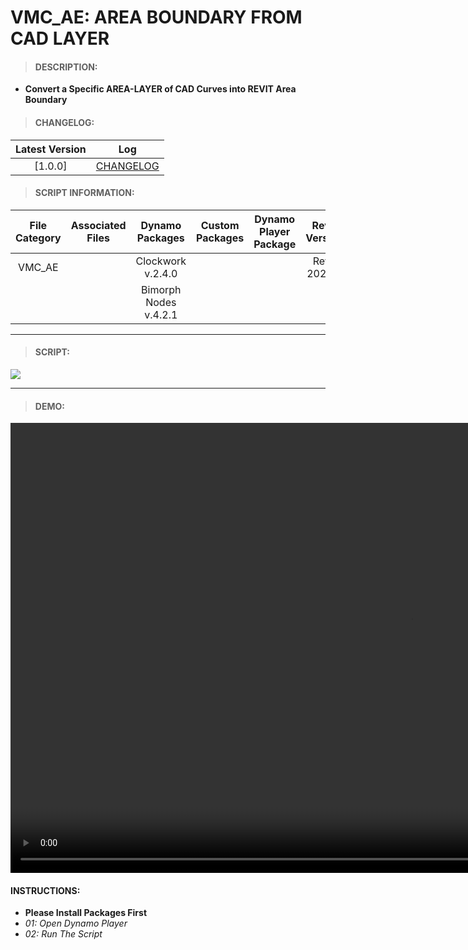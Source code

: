 # VMC_AE: AREA BOUNDARY FROM CAD LAYER

> #### DESCRIPTION: 
- **Convert a Specific AREA-LAYER of CAD Curves into REVIT Area Boundary**

> #### CHANGELOG:

| Latest Version | Log |
| :-------: | :----: | 
|[1.0.0] | [CHANGELOG](/_scripts/_project/263_VMC/AREA/changelog/VMC_AE_Areaboundary_fromCADLayer.md) |

> #### SCRIPT INFORMATION: 

| File Category| Associated Files | Dynamo Packages | Custom Packages | Dynamo Player Package | Revit Version | Author | Modified By | File Name & Location |
| :-------: | :----: | :---: | :---: | :---: | :---: | :---: | :--: | :--:
| VMC_AE | | Clockwork v.2.4.0| | | Revit 2021.1 | Bino Tuliao |  | VMC_AE_AreaBoundary_fromCADLayer |
| | | Bimorph Nodes v.4.2.1 | | | | | | (https://bimcapcom.sharepoint.com/:f:/s/BCP-Main/EtcUOEHMpHRMhf5j6ss2Wc4Ba2To_r0yT1evsIl51R6_9Q?e=Yj13GP)

----------------------------------------------------------------
> #### SCRIPT: 
<img src="./_scripts/_project/263_VMC/AREA/images/VMC_AE_AreaBoundary_fromCADLayer.png">


------------------------------------------------------------------------------

> #### **DEMO**: 
<video width="1280" height="720" controls>
 <source src="./_scripts/_project/263_VMC/AREA/demo/VMC_AE_AreaBoundary_fromCADLayer.mp4" type="video/mp4">
</video>

#### INSTRUCTIONS: 
- **Please Install Packages First**
- *01: Open Dynamo Player*
- *02: Run The Script*
